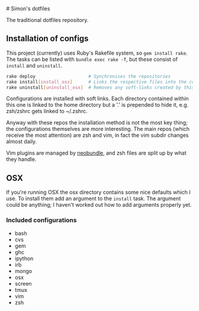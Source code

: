 # Simon's dotfiles

The traditional dotfiles repository.

## Installation of configs

This project (currently) uses Ruby's Rakefile system, so `gem install rake`. The tasks can be listed with `bundle exec rake -T`, but these consist of `install` and `uninstall`.

``` sh
rake deploy                    # Synchronises the repositories
rake install[install_osx]      # Links the respective files into the correct places
rake uninstall[uninstall_osx]  # Removes any soft-links created by this script
```

Configurations are installed with soft links. Each directory contained within this one is linked to the home directory but a '.' is prepended to hide it, e.g. zsh/zshrc gets linked to ~/.zshrc.

Anyway with these repos the installation method is not the most key thing; the configurations themselves are more interesting. The main repos (which receive the most attention) are zsh and vim, in fact the vim subdir changes almost daily.

Vim plugins are managed by [neobundle](https://github.com/Shougo/neobundle.vim), and zsh files are split up by what they handle.

## OSX

If you're running OSX the osx directory contains some nice defaults which I use. To install them add an argument to the `install` task. The argument could be anything; I haven't worked out how to add arguments properly yet.

### Included configurations

* bash
* cvs
* gem
* ghc
* ipython
* irb
* mongo
* osx
* screen
* tmux
* vim
* zsh
